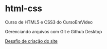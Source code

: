 # html-css
 Curso de HTML5 e CSS3 do CursoEmVideo

Gerenciando arquivos com Git e Github Desktop

<a href="https://rgoroliveira.github.io/html-css/modulo%202/desafio/d10/android.html" target="_blank">Desafio de criação do site</a>